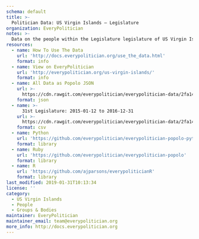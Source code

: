 ```yaml
---
schema: default
title: >-
  Politician Data: US Virgin Islands — Legislature
organization: EveryPolitician
notes: >-
  Data on the people within the Legislature legislature of US Virgin Islands.
resources:
  - name: How To Use The Data
    url: 'http://docs.everypolitician.org/use_the_data.html'
    format: info
  - name: View on EveryPolitician
    url: 'http://everypolitician.org/us-virgin-islands/'
    format: info
  - name: All Data as Popolo JSON
    url: >-
      https://cdn.rawgit.com/everypolitician/everypolitician-data/2fa14aaa4f99e295c35027e882b4d5812af7db81/data/US_Virgin_Islands/Legislature/ep-popolo-v1.0.json
    format: json
  - name: >-
      31st Legislature: 2015-01-12 to 2016-12-31
    url: >-
      https://cdn.rawgit.com/everypolitician/everypolitician-data/2fa14aaa4f99e295c35027e882b4d5812af7db81/data/US_Virgin_Islands/Legislature/term-2014.csv
    format: csv
  - name: Python
    url: 'https://github.com/everypolitician/everypolitician-popolo-python'
    format: library
  - name: Ruby
    url: 'https://github.com/everypolitician/everypolitician-popolo'
    format: library
  - name: R
    url: 'https://github.com/ajparsons/everypoliticianR'
    format: library
last_modified: 2019-01-31T10:13:34
license: ''
category:
  - US Virgin Islands
  - People
  - Groups & Bodies
maintainer: EveryPolitician
maintainer_email: team@everypolitician.org
more_info: http://docs.everypolitician.org
---
```

